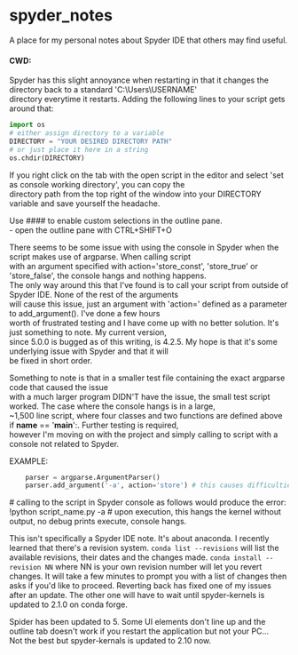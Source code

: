 # spyder_notes
A place for my personal notes about Spyder IDE that others may find useful.

#### CWD:
Spyder has this slight annoyance when restarting in that it changes the directory back to a standard 'C:\Users\USERNAME\'  
directory everytime it restarts. Adding the following lines to your script gets around that:
```python
import os
# either assign directory to a variable
DIRECTORY = "YOUR DESIRED DIRECTORY PATH"
# or just place it here in a string
os.chdir(DIRECTORY)
```

If you right click on the tab with the open script in the editor and select 'set as console working directory', you can copy the  
directory path from the top right of the window into your DIRECTORY variable and save yourself the headache.

Use #### to enable custom selections in the outline pane.  
	- open the outline pane with CTRL+SHIFT+O  


 There seems to be some issue with using the console in Spyder when the script makes use of argparse. When calling script  
with an argument specified with action='store_const', 'store_true' or 'store_false', the console hangs and nothing happens.  
The only way around this that I've found is to call your script from outside of Spyder IDE. None of the rest of the arguments  
will cause this issue, just an argument with 'action=' defined as a parameter to add_argument(). I've done a few hours  
worth of frustrated testing and I have come up with no better solution. It's just something to note. My current version,  
since 5.0.0 is bugged as of this writing, is 4.2.5. My hope is that it's some underlying issue with Spyder and that it will  
be fixed in short order.

 Something to note is that in a smaller test file containing the exact argparse code that caused the issue  
with a much larger program DIDN'T have the issue, the small test script worked. The case where the console hangs is in a large,  
~1,500 line script, where four classes and two functions are defined above if __name__ == '__main__':. Further testing is required,  
however I'm moving on with the project and simply calling to script with a console not related to Spyder.

EXAMPLE:
```python
	parser = argparse.ArgumentParser()
	parser.add_argument('-a', action='store') # this causes difficulties, I'm unsure why.
```
\# calling to the script in Spyder console as follows would produce the error:
!python script_name.py -a # upon execution, this hangs the kernel without output, no debug prints execute, console hangs.


This isn't specifically a Spyder IDE note. It's about anaconda. I recently learned that there's a revision system. ```conda list --revisions``` will list the available revisions, their dates and the changes made. ```conda install --revision NN``` where NN is your own revision number will let you revert changes. It will take a few minutes to prompt you with a list of changes then asks if you'd like to proceed. Reverting back has fixed one of my issues after an update. The other one will have to wait until spyder-kernels is updated to 2.1.0 on conda forge.  

Spider has been updated to 5. Some UI elements don't line up and the outline tab doesn't work if you restart the application but not your PC...  
Not the best but spyder-kernals is updated to 2.10 now.  

